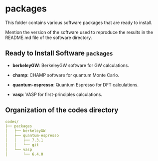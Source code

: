 # packages

This folder contains various software packages that are ready to install.

Mention the version of the software used to reproduce the results in the README.md file of the software directory.

## Ready to Install Software `packages`

- **berkeleyGW**: BerkeleyGW software for GW calculations.

- **champ**: CHAMP software for quantum Monte Carlo.

- **quantum-espresso**: Quantum Espresso for DFT calculations.

- **vasp**: VASP for first-principles calculations.


## Organization of the codes directory

``` yaml
codes/
├── packages
│   ├── berkeleyGW
│   ├── quantum-espresso
│   │   ├── 7.3.1
│   │   └── git
│   └── vasp
│       └── 6.4.0
```